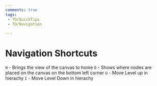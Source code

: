 ```yaml
---
comments: true
tags:
 - TD/QuickTips
 - TD/Navigation

---
```

# Navigation Shortcuts

`H` - Brings the view of the canvas to home
`O` - Shows where nodes are placed on the canvas on the bottom left corner
`U` - Move Level up in hierachy
`I` - Move Level Down in hierachy

